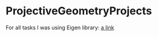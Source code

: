 # ProjectiveGeometryProjects

For all tasks I was using Eigen library: [a link](https://eigen.tuxfamily.org/dox/index.html)
